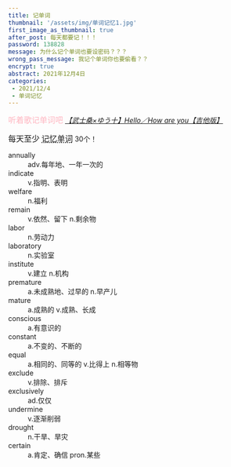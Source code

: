 ```yaml
---
title: 记单词
thumbnail: '/assets/img/单词记忆1.jpg'
first_image_as_thumbnail: true
after_post: 每天都要记！！！
password: 138828
message: 为什么记个单词也要设密码？？？
wrong_pass_message: 我记个单词你也要偷看？？
encrypt: true
abstract: 2021年12月4日
categories:
 - 2021/12/4
 - 单词记忆
---
```

<p><font size="3" color="LightPink" face="楷体">听着歌记单词吧 </font><a href="https://www.bilibili.com/video/BV1Yq4y1K7Cm?share_source=copy_web">
<cite>【武士桑×ゆう十】Hello／How are you【吉他版】</cite></a>
</p>
<p><font size="3" face="楷体">每天至少 <abbr <font size="3" color="#FFF0F5" face="楷体"> <abbr title="每天30个？">记忆单词</abbr></font></abbr> 30个！</font></p>
<dl>
  <dt>annually</dt>
    <dd> adv.每年地、一年一次的</dd>
  <dt>indicate</dt>
    <dd>v.指明、表明</dd>
  <dt>welfare</dt>
    <dd>n.福利</dd>
  <dt>remain </dt>
    <dd> v.依然、留下 n.剩余物  </dd>
 <dt> labor</dt>
    <dd> n.劳动力</dd>
 <dt> laboratory</dt>
    <dd>n.实验室</dd>
 <dt> institute</dt>
    <dd> v.建立 n.机构</dd>
 <dt> premature</dt>
    <dd> a.未成熟地、过早的 n.早产儿 </dd>
 <dt> mature</dt>
    <dd> a.成熟的 v.成熟、长成</dd>
 <dt>  conscious </dt>
    <dd>a.有意识的</dd>
<dt>  constant</dt>
    <dd> a.不变的、不断的</dd>
 <dt>  equal</dt>
    <dd> a.相同的、同等的 v.比得上 n.相等物</dd>
 <dt>  exclude</dt>
    <dd> v.排除、排斥</dd>
 <dt>  exclusively</dt>
    <dd> ad.仅仅</dd>
 <dt> undermine</dt>
    <dd> v.逐渐削弱</dd>
 <dt>   drought</dt>
    <dd> n.干旱、旱灾</dd>
 <dt>  certain</dt>
    <dd> a.肯定、确信  pron.某些</dd>
</dl>